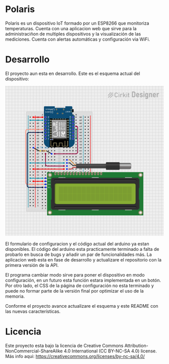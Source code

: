 # Polaris

Polaris es un dispositivo IoT formado por un ESP8266 que monitoriza temperaturas. Cuenta con
una aplicacion web que sirve para la administraciñon de multiples dispositivos y la visualización
de las mediciones. Cuenta con alertas automáticas y configuración via WiFi.

# Desarrollo
El proyecto aun esta en desarrollo. Este es el esquema actual del dispositivo:

![Circuit](circuit.png)

El formulario de configuracion y el código actual del arduino ya estan disponibles. El código del arduino
esta practicamente terminado a falta de probarlo en busca de bugs y añadir un par de funcionalidades más.
La aplicacion web esta en fase de desarrollo y actualizare el repositorio con la primera versión de la API.         

El programa cambiar modo sirve para poner el dispositivo en modo configuración, en un futuro esta función 
estara implementada en un botón. Por otro lado, el CSS de la página de configuración no esta terminado y 
puede no formar parte de la versión final por optimizar el uso de la memoria.

Conforme el proyecto avance actualizare el esquema y este README con las nuevas características.

# Licencia
Este proyecto esta bajo la licencia de Creative Commons Attribution-NonCommercial-ShareAlike 4.0 International (CC BY-NC-SA 4.0) license.
Más info aqui: https://creativecommons.org/licenses/by-nc-sa/4.0/
